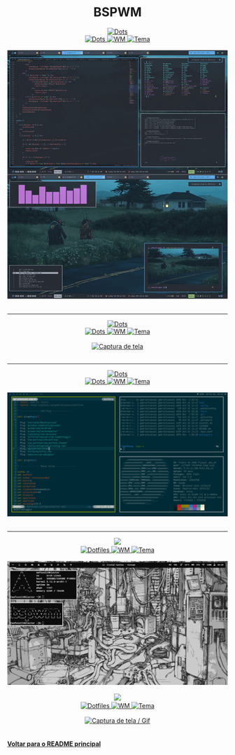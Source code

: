 <h1 align="center">BSPWM</h1>

<div align="center">
  <a href="https://github.com/odilonscoelho">
    <img alt="Dots" src="https://img.shields.io/badge/usuário-losaoall-%2322252f?style=for-the-badge" />
  </a>
  <br/>
  <a href="https://github.com/odilonscoelho/dots">
    <img alt="Dots" src="https://img.shields.io/badge/dots-%2322252f?style=for-the-badge" />
  </a>
  <a href="https://github.com/baskerville/bspwm/">
    <img alt="WM" src="https://img.shields.io/badge/WM-bspwm-%2322252f?style=for-the-badge" />
  </a>
  <a href="https://github.com/odilonscoelho/dots">
    <img alt="Tema" src="https://img.shields.io/badge/tema-custom-%2322252f?style=for-the-badge" />
  </a>
  <br/><br/>
  <a href="https://github.com/odilonscoelho/dots/blob/master/bspwmrc">
    <img alt="Captura de tela" src="https://github.com/odilonscoelho/dots/blob/master/print.jpg" />
  </a>
  <br/><br/>
</div>

---

<div align="center">
  <a href="https://github.com/fP4rad0x">
    <img alt="Dots" src="https://img.shields.io/badge/usuário-fP4rad0x-%2322252f?style=for-the-badge" />
  </a>
  <br/>
  <a href="https://github.com/fP4rad0x/dotfiles">
    <img alt="Dots" src="https://img.shields.io/badge/dots-%2322252f?style=for-the-badge" />
  </a>
  <a href="https://github.com/baskerville/bspwm/">
    <img alt="WM" src="https://img.shields.io/badge/WM-bspwm-%2322252f?style=for-the-badge" />
  </a>
  <a href="https://github.com/arcticicestudio/nord">
    <img alt="Tema" src="https://img.shields.io/badge/tema-nord-%2322252f?style=for-the-badge" />
  </a>
  <br/><br/>
  <a href="https://github.com/fP4rad0x/dotfiles/blob/Lyra/nord_darkest/.config/bspwm/bspwmrc">
    <img alt="Captura de tela" src="https://github.com/fP4rad0x/dotfiles/blob/master/artworks/wallpapers/Nord/busy.png" />
  </a>
  <br/><br/>
</div>

---

<div align="center">
  <a href="https://github.com/gabrielcaussi">
    <img alt="Dots" src="https://img.shields.io/badge/usuário-gabrielcaussi-%2322252f?style=for-the-badge" />
  </a>
  <br/>
  <a href="https://github.com/gabrielcaussi/dotfiles">
    <img alt="Dots" src="https://img.shields.io/badge/dots-%2322252f?style=for-the-badge" />
  </a>
  <a href="https://github.com/baskerville/bspwm/">
    <img alt="WM" src="https://img.shields.io/badge/WM-bspwm-%2322252f?style=for-the-badge" />
  </a>
  <a href="https://ethanschoonover.com/solarized/">
    <img alt="Tema" src="https://img.shields.io/badge/tema-solarized-%2322252f?style=for-the-badge" />
  </a>
  <br/><br/>
  <a href="https://github.com/gabrielcaussi/dotfiles/blob/main/.config/bspwm/bspwmrc">
    <img alt="Captura de tela" src="https://github.com/gabrielcaussi/dotfiles/blob/main/screenshots/screenshot.png" />
  </a>
  <br/><br/>
</div>

---

<div align="center">
  <a href="https://github.com/mafezoli">
    <img src="https://img.shields.io/badge/usuário-mafezoli-%2322252f?style=for-the-badge" />
  </a>
  <br/>
  <a href="https://github.com/mafezoli/dotfiles">
    <img
      alt="Dotfiles"
      src="https://img.shields.io/badge/dots-%2322252f?style=for-the-badge"
    />
  </a>
  <a href="https://github.com/baskerville/bspwm">
    <img
      alt="WM"
      src="https://img.shields.io/badge/wm-bspwm-%2322252f?style=for-the-badge"
    />
  </a>
  <a href="https://github.com/mafezoli/dotfiles">
    <img
      alt="Tema"
      src="https://img.shields.io/badge/tema-custom-%2322252f?style=for-the-badge"
    />
  </a>
  <br /><br />
  <a href="https://github.com/mafezoli/dotfiles/blob/master/bspwm/bspwmrc">
    <img alt="Captura de tela / Gif" src="https://github.com/mafezoli/dotfiles/blob/master/previews/lainpreview.png" />
  </a>
  <br/><br/>
</div>


<div align="center">
  <a href="https://github.com/SeraphyBR">
    <img src="https://img.shields.io/badge/usuário-SeraphyBR-%2322252f?style=for-the-badge" />
  </a>
  <br/>
  <a href="https://github.com/SeraphyBR/dotfiles/tree/Funtoo/Bspwm">
    <img
      alt="Dotfiles"
      src="https://img.shields.io/badge/dots-%2322252f?style=for-the-badge"
    />
  </a>
  <a href="https://github.com/baskerville/bspwm">
    <img
      alt="WM"
      src="https://img.shields.io/badge/wm-bspwm-%2322252f?style=for-the-badge"
    />
  </a>
  <a href="https://github.com/SeraphyBR/dotfiles/tree/Funtoo/Bspwm">
    <img
      alt="Tema"
      src="https://img.shields.io/badge/tema-custom-%2322252f?style=for-the-badge"
    />
  </a>
  <br /><br />
  <a href="https://github.com/SeraphyBR/dotfiles/blob/Funtoo/Bspwm/.config/bspwm/bspwmrc">
    <img alt="Captura de tela / Gif" src="https://raw.githubusercontent.com/SeraphyBR/dotfiles/Funtoo/Bspwm/Images/Screenshots/Screenshot1.png" />
  </a>
  <br/><br/>
</div>

#### [Voltar para o README principal](https://github.com/unixwmbr/unixwmbr)
